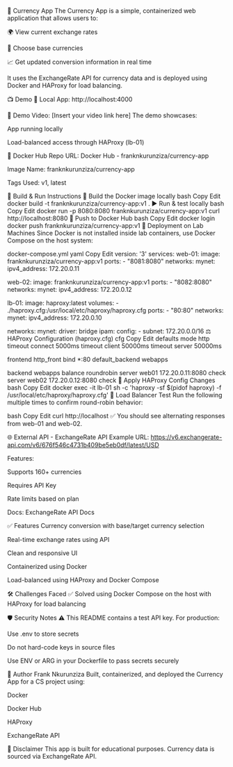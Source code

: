 💱 Currency App
The Currency App is a simple, containerized web application that allows users to:

🌍 View current exchange rates

🔄 Choose base currencies

📈 Get updated conversion information in real time

It uses the ExchangeRate API for currency data and is deployed using Docker and HAProxy for load balancing.

📺 Demo
🔗 Local App: http://localhost:4000

🎥 Demo Video: [Insert your video link here]
The demo showcases:

App running locally

Load-balanced access through HAProxy (lb-01)

🐳 Docker Hub Repo
URL: Docker Hub - franknkurunziza/currency-app

Image Name: franknkurunziza/currency-app

Tags Used: v1, latest

🧱 Build & Run Instructions
🔧 Build the Docker image locally
bash
Copy
Edit
docker build -t franknkurunziza/currency-app:v1 .
▶️ Run & test locally
bash
Copy
Edit
docker run -p 8080:8080 franknkurunziza/currency-app:v1
curl http://localhost:8080
🚀 Push to Docker Hub
bash
Copy
Edit
docker login
docker push franknkurunziza/currency-app:v1
🏢 Deployment on Lab Machines
Since Docker is not installed inside lab containers, use Docker Compose on the host system:

docker-compose.yml
yaml
Copy
Edit
version: '3'
services:
  web-01:
    image: franknkurunziza/currency-app:v1
    ports:
      - "8081:8080"
    networks:
      mynet:
        ipv4_address: 172.20.0.11

  web-02:
    image: franknkurunziza/currency-app:v1
    ports:
      - "8082:8080"
    networks:
      mynet:
        ipv4_address: 172.20.0.12

  lb-01:
    image: haproxy:latest
    volumes:
      - ./haproxy.cfg:/usr/local/etc/haproxy/haproxy.cfg
    ports:
      - "80:80"
    networks:
      mynet:
        ipv4_address: 172.20.0.10

networks:
  mynet:
    driver: bridge
    ipam:
      config:
        - subnet: 172.20.0.0/16
⚖️ HAProxy Configuration (haproxy.cfg)
cfg
Copy
Edit
defaults
  mode http
  timeout connect 5000ms
  timeout client 50000ms
  timeout server 50000ms

frontend http_front
  bind *:80
  default_backend webapps

backend webapps
  balance roundrobin
  server web01 172.20.0.11:8080 check
  server web02 172.20.0.12:8080 check
🔁 Apply HAProxy Config Changes
bash
Copy
Edit
docker exec -it lb-01 sh -c 'haproxy -sf $(pidof haproxy) -f /usr/local/etc/haproxy/haproxy.cfg'
🧪 Load Balancer Test
Run the following multiple times to confirm round-robin behavior:

bash
Copy
Edit
curl http://localhost
✅ You should see alternating responses from web-01 and web-02.

🌐 External API - ExchangeRate API
Example URL:
https://v6.exchangerate-api.com/v6/676f546c4731b409be5eb0df/latest/USD

Features:

Supports 160+ currencies

Requires API Key

Rate limits based on plan

Docs: ExchangeRate API Docs

✅ Features
Currency conversion with base/target currency selection

Real-time exchange rates using API

Clean and responsive UI

Containerized using Docker

Load-balanced using HAProxy and Docker Compose

🛠️ Challenges Faced
✅ Solved using Docker Compose on the host with HAProxy for load balancing

🛡️ Security Notes
⚠️ This README contains a test API key. For production:

Use .env to store secrets

Do not hard-code keys in source files

Use ENV or ARG in your Dockerfile to pass secrets securely

👤 Author
Frank Nkurunziza
Built, containerized, and deployed the Currency App for a CS project using:

Docker

Docker Hub

HAProxy

ExchangeRate API

📘 Disclaimer
This app is built for educational purposes. Currency data is sourced via ExchangeRate API.
